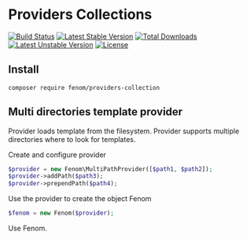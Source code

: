 Providers Collections
====
[![Build Status](https://travis-ci.org/fenom-template/providers-collection.svg?branch=master)](https://travis-ci.org/fenom-template/providers-collection)
[![Latest Stable Version](https://poser.pugx.org/fenom/providers-collection/v/stable)](https://packagist.org/packages/fenom/providers-collection) [![Total Downloads](https://poser.pugx.org/fenom/providers-collection/downloads)](https://packagist.org/packages/fenom/providers-collection) [![Latest Unstable Version](https://poser.pugx.org/fenom/providers-collection/v/unstable)](https://packagist.org/packages/fenom/providers-collection) [![License](https://poser.pugx.org/fenom/providers-collection/license)](https://packagist.org/packages/fenom/providers-collection)

## Install

```
composer require fenom/providers-collection
```

## Multi directories template provider

Provider loads template from the filesystem.
Provider supports multiple directories where to look for templates.


Create and configure provider

```php
$provider = new Fenom\MultiPathProvider([$path1, $path2]);
$provider->addPath($path3);
$provider->prependPath($path4);
```

Use the provider to create the object Fenom

```php
$fenom = new Fenom($provider);
```

Use Fenom.

